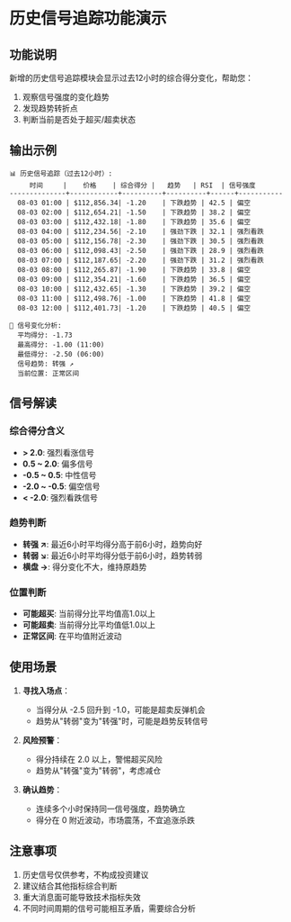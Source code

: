 # 历史信号追踪功能演示

## 功能说明

新增的历史信号追踪模块会显示过去12小时的综合得分变化，帮助您：
1. 观察信号强度的变化趋势
2. 发现趋势转折点
3. 判断当前是否处于超买/超卖状态

## 输出示例

```
📊 历史信号追踪（过去12小时）:
     时间     |    价格    | 综合得分 |   趋势   | RSI  | 信号强度  
--------------+------------+----------+----------+------+-----------
  08-03 01:00 | $112,856.34| -1.20    | 下跌趋势 | 42.5 | 偏空      
  08-03 02:00 | $112,654.21| -1.50    | 下跌趋势 | 38.2 | 偏空      
  08-03 03:00 | $112,432.18| -1.80    | 下跌趋势 | 35.6 | 偏空      
  08-03 04:00 | $112,234.56| -2.10    | 强劲下跌 | 32.1 | 强烈看跌  
  08-03 05:00 | $112,156.78| -2.30    | 强劲下跌 | 30.5 | 强烈看跌  
  08-03 06:00 | $112,098.43| -2.50    | 强劲下跌 | 28.9 | 强烈看跌  
  08-03 07:00 | $112,187.65| -2.20    | 强劲下跌 | 31.2 | 强烈看跌  
  08-03 08:00 | $112,265.87| -1.90    | 下跌趋势 | 33.8 | 偏空      
  08-03 09:00 | $112,354.21| -1.60    | 下跌趋势 | 36.5 | 偏空      
  08-03 10:00 | $112,432.65| -1.30    | 下跌趋势 | 39.2 | 偏空      
  08-03 11:00 | $112,498.76| -1.00    | 下跌趋势 | 41.8 | 偏空      
  08-03 12:00 | $112,401.73| -1.20    | 下跌趋势 | 40.5 | 偏空      

🔄 信号变化分析:
  平均得分: -1.73
  最高得分: -1.00 (11:00)
  最低得分: -2.50 (06:00)
  信号趋势: 转强 ↗
  当前位置: 正常区间
```

## 信号解读

### 综合得分含义
- **> 2.0**: 强烈看涨信号
- **0.5 ~ 2.0**: 偏多信号
- **-0.5 ~ 0.5**: 中性信号
- **-2.0 ~ -0.5**: 偏空信号
- **< -2.0**: 强烈看跌信号

### 趋势判断
- **转强 ↗**: 最近6小时平均得分高于前6小时，趋势向好
- **转弱 ↘**: 最近6小时平均得分低于前6小时，趋势转弱
- **横盘 →**: 得分变化不大，维持原趋势

### 位置判断
- **可能超买**: 当前得分比平均值高1.0以上
- **可能超卖**: 当前得分比平均值低1.0以上
- **正常区间**: 在平均值附近波动

## 使用场景

1. **寻找入场点**：
   - 当得分从 -2.5 回升到 -1.0，可能是超卖反弹机会
   - 趋势从"转弱"变为"转强"时，可能是趋势反转信号

2. **风险预警**：
   - 得分持续在 2.0 以上，警惕超买风险
   - 趋势从"转强"变为"转弱"，考虑减仓

3. **确认趋势**：
   - 连续多个小时保持同一信号强度，趋势确立
   - 得分在 0 附近波动，市场震荡，不宜追涨杀跌

## 注意事项

1. 历史信号仅供参考，不构成投资建议
2. 建议结合其他指标综合判断
3. 重大消息面可能导致技术指标失效
4. 不同时间周期的信号可能相互矛盾，需要综合分析